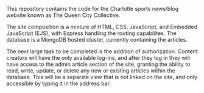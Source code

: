 This repository contains the code for the Charlotte sports news/blog website known as The Queen City Collective.

The site composition is a mixture of HTML, CSS, JavaScript, and Embedded JavaScript (EJS), with Express handling the routing capabilites. The database is a MongoDB hosted cluster, currently containing the articles.

The next large task to be completed is the addition of authorization. Content creators will have the only available log-ins, and after they log in they will have access to the admin article section of the site, granting the ability to read, write, update, or delete any new or existing articles within the database. This will be a separate view that is not linked on the site, and only accessible by typing it in the address bar.